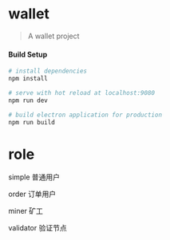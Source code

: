 # wallet

> A wallet project

#### Build Setup

``` bash
# install dependencies
npm install

# serve with hot reload at localhost:9080
npm run dev

# build electron application for production
npm run build

```
# role

simple
普通用户

order
订单用户


miner
矿工

validator
验证节点



